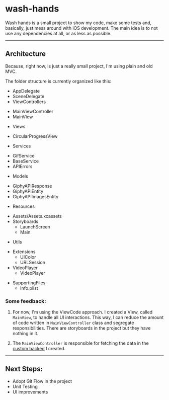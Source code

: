 # wash-hands

Wash hands is a small project to show my code, make some tests and, basically, just mess around with iOS development.
The main idea is to not use any dependencies at all, or as less as possible.

---

## Architecture

Because, right now, is just a really small project, I'm using plain and old MVC.

The folder structure is currently organized like this:

* AppDelegate
* SceneDelegate
* ViewControllers
 - MainViewController
 - MainView
* Views
 - CircularProgressView
* Services
 - GifService
 - BaseService
 - APIErrors
* Models
 - GiphyAPIResponse
 - GiphyAPIEntity
 - GiphyAPIImagesEntity
* Resources
 - Assets/Assets.xcassets
 - Storyboards
   - LaunchScreen
   - Main
* Utils
 - Extensions
   - UIColor
   - URLSession
 - VideoPlayer
   - VideoPlayer
* SupportingFiles
  - Info.plist

### Some feedback:

1. For now, I'm using the ViewCode approach. I created a View, called `MainView`, to handle all UI interactions. This way, I can reduce the amount of code written in `MainViewController` class and segregate responsibilities. There are storyboards in the project but they have nothing in it.

2. The `MainViewController` is responsible for fetching the data in the [custom backed](https://github.com/luizfelipeairesoares/washands-api) I created.

---

## Next Steps:

- Adopt Git Flow in the project
- Unit Testing
- UI improvements
